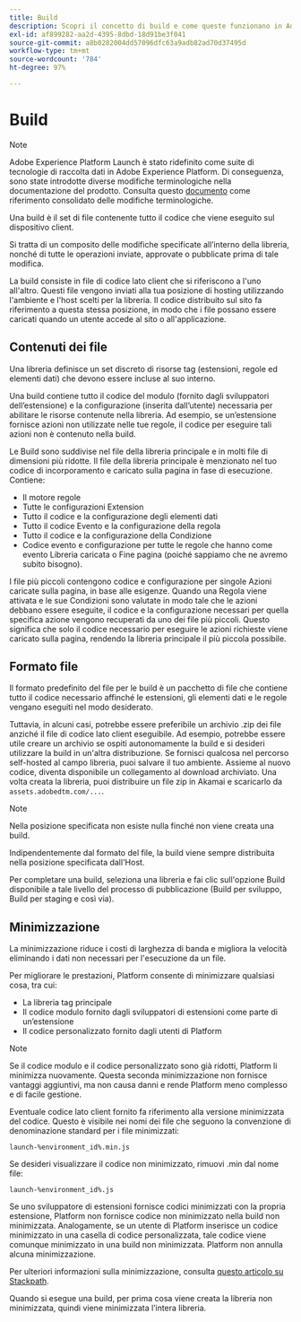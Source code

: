 ```yaml
---
title: Build
description: Scopri il concetto di build e come queste funzionano in Adobe Experience Platform.
exl-id: af899282-aa2d-4395-8dbd-18d91be3f041
source-git-commit: a8b0282004dd57096dfc63a9adb82ad70d37495d
workflow-type: tm+mt
source-wordcount: '784'
ht-degree: 97%

---
```


# Build

>[!NOTE]
>
>Adobe Experience Platform Launch è stato ridefinito come suite di tecnologie di raccolta dati in Adobe Experience Platform. Di conseguenza, sono state introdotte diverse modifiche terminologiche nella documentazione del prodotto. Consulta questo [documento](../../term-updates.md) come riferimento consolidato delle modifiche terminologiche.

Una build è il set di file contenente tutto il codice che viene eseguito sul dispositivo client.

Si tratta di un composito delle modifiche specificate all’interno della libreria, nonché di tutte le operazioni inviate, approvate o pubblicate prima di tale modifica.

La build consiste in file di codice lato client che si riferiscono a l&#39;uno all&#39;altro. Questi file vengono inviati alla tua posizione di hosting utilizzando l&#39;ambiente e l&#39;host scelti per la libreria. Il codice distribuito sul sito fa riferimento a questa stessa posizione, in modo che i file possano essere caricati quando un utente accede al sito o all&#39;applicazione.

## Contenuti dei file

Una libreria definisce un set discreto di risorse tag (estensioni, regole ed elementi dati) che devono essere incluse al suo interno.

Una build contiene tutto il codice del modulo (fornito dagli sviluppatori dell’estensione) e la configurazione (inserita dall’utente) necessaria per abilitare le risorse contenute nella libreria. Ad esempio, se un’estensione fornisce azioni non utilizzate nelle tue regole, il codice per eseguire tali azioni non è contenuto nella build.

Le Build sono suddivise nel file della libreria principale e in molti file di dimensioni più ridotte. Il file della libreria principale è menzionato nel tuo codice di incorporamento e caricato sulla pagina in fase di esecuzione. Contiene:

* Il motore regole
* Tutte le configurazioni Extension
* Tutto il codice e la configurazione degli elementi dati
* Tutto il codice Evento e la configurazione della regola
* Tutto il codice e la configurazione della Condizione
* Codice evento e configurazione per tutte le regole che hanno come evento Libreria caricata o Fine pagina (poiché sappiamo che ne avremo subito bisogno).

I file più piccoli contengono codice e configurazione per singole Azioni caricate sulla pagina, in base alle esigenze. Quando una Regola viene attivata e le sue Condizioni sono valutate in modo tale che le azioni debbano essere eseguite, il codice e la configurazione necessari per quella specifica azione vengono recuperati da uno dei file più piccoli. Questo significa che solo il codice necessario per eseguire le azioni richieste viene caricato sulla pagina, rendendo la libreria principale il più piccola possibile.

## Formato file

Il formato predefinito del file per le build è un pacchetto di file che contiene tutto il codice necessario affinché le estensioni, gli elementi dati e le regole vengano eseguiti nel modo desiderato.

Tuttavia, in alcuni casi, potrebbe essere preferibile un archivio .zip dei file anziché il file di codice lato client eseguibile. Ad esempio, potrebbe essere utile creare un archivio se ospiti autonomamente la build e si desideri utilizzare la build in un&#39;altra distribuzione. Se fornisci qualcosa nel percorso self-hosted al campo libreria, puoi salvare il tuo ambiente. Assieme al nuovo codice, diventa disponibile un collegamento al download archiviato. Una volta creata la libreria, puoi distribuire un file zip in Akamai e scaricarlo da `assets.adobedtm.com/...`.

>[!NOTE]
>
>Nella posizione specificata non esiste nulla finché non viene creata una build.

Indipendentemente dal formato del file, la build viene sempre distribuita nella posizione specificata dall&#39;Host.

Per completare una build, seleziona una libreria e fai clic sull&#39;opzione Build disponibile a tale livello del processo di pubblicazione (Build per sviluppo, Build per staging e così via).

## Minimizzazione

La minimizzazione riduce i costi di larghezza di banda e migliora la velocità eliminando i dati non necessari per l&#39;esecuzione da un file.

Per migliorare le prestazioni, Platform consente di minimizzare qualsiasi cosa, tra cui:

* La libreria tag principale
* Il codice modulo fornito dagli sviluppatori di estensioni come parte di un’estensione
* Il codice personalizzato fornito dagli utenti di Platform 

>[!NOTE]
>
>Se il codice modulo e il codice personalizzato sono già ridotti, Platform li minimizza nuovamente. Questa seconda minimizzazione non fornisce vantaggi aggiuntivi, ma non causa danni e rende Platform meno complesso e di facile gestione.

Eventuale codice lato client fornito fa riferimento alla versione minimizzata del codice. Questo è visibile nei nomi dei file che seguono la convenzione di denominazione standard per i file minimizzati:

`launch-%environment_id%.min.js`

Se desideri visualizzare il codice non minimizzato, rimuovi .min dal nome file:

`launch-%environment_id%.js`

Se uno sviluppatore di estensioni fornisce codici minimizzati con la propria estensione, Platform non fornisce codice non minimizzato nella build non minimizzata. Analogamente, se un utente di Platform inserisce un codice minimizzato in una casella di codice personalizzata, tale codice viene comunque minimizzato in una build non minimizzata. Platform non annulla alcuna minimizzazione.

Per ulteriori informazioni sulla minimizzazione, consulta [questo articolo su Stackpath](https://blog.stackpath.com/glossary/minification/).

Quando si esegue una build, per prima cosa viene creata la libreria non minimizzata, quindi viene minimizzata l’intera libreria.
